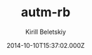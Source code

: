 ---
title: autm-rb
github: https://github.com/kirqe/autm-rb
demo: https://kirqe.github.io/autm-rb/
author: Kirill Beletskiy
ssg:
  - Jekyll
cms:
  - No Cms
date: 2014-10-10T15:37:02.000Z
description: Jekyll theme
stale: true
disabled: false
disabled_reason: null
---